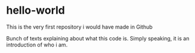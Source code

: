 # hello-world
This is the very first repository i would have made in Github

Bunch of texts explaining about what this code is.
Simply speaking, it is an introduction of who i am.
